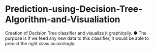# Prediction-using-Decision-Tree-Algorithm-and-Visualiation

 Creation of Decision Tree classifier and visualize it graphically.
● The purpose is if we feed any new data to this classifier, it would be able to
predict the right class accordingly. 
